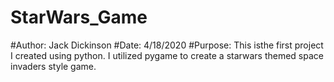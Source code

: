 # StarWars_Game
#Author: Jack Dickinson
#Date: 4/18/2020
#Purpose: 
This isthe first project I created using python. I utilized pygame to create
a starwars themed space invaders style game.


